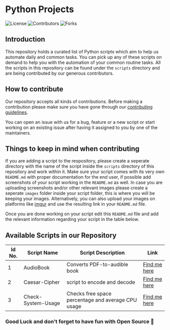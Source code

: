# Python Projects

![License](https://img.shields.io/github/license/Opensourcecontri/python-projects?color=blue&style=plasitc)
![Contributors](https://img.shields.io/github/contributors/Opensourcecontri/python-projects?color=green&style=plasitc)
![Forks](https://img.shields.io/github/forks/Opensourcecontri/python-projects?color=purple&style=plasitc)

## Introduction

This repository holds a curated list of Python scripts which aim to help us automate daily and common tasks. You can pick up any of these scripts on demand to help you with the automation of your common routine tasks. All the scripts in this repository can be found under the `scripts` directory and are being contributed by our generous contributors.

## How to contribute

Our repository accepts all kinds of contributions. Before making a contribution please make sure you have gone through our [contributing guidelines](https://github.com/Opensourcecontri/python-projects/blob/main/.github/CONTRIBUTING.md).

You can open an issue with us for a bug, feature or a new script or start working on an existing issue after having it assigned to you by one of the maintainers.

## Things to keep in mind when contributing

If you are adding a script to the respository, please create a seperate directory with the name of the script inside the `scripts` directory of this repository and work within it. Make sure your script comes with its very own `README.md` with proper documentation for the end user, if possible add screenshots of your script working in the `README.md` as well. In case you are uploading screenshots and/or other relevant images please create a seperate `images` folder inside your script folder, this is where you will be keeping your images. Alternatively, you can also upload your images on platforms like [imgur](https://imgur.com/) and use the resulting link in your `README.md` file.

Once you are done working on your script edit this `README.md` file and add the relevant information regarding your script in the table below.

## Available Scripts in our Repository

| Id No. | Script Name               | Script Description                                                           | Link                                                                                                       |
| ------------ | ------------------------- | ---------------------------------------------------------------------------- | ----------------------------------------------------------------------------------------------------------- |
1| AudioBook        | Converts PDF-to-audible book | [Find me here](https://github.com/Opensourcecontri/python-projects/tree/main/scripts/AudioBook) |
2| Caesar-Cipher        | script to encode and decode | [Find me here](https://github.com/Opensourcecontri/python-projects/tree/main/scripts/Caesar-Cipher) |
3| Check-System-Usage        | Checks free space percentage and average CPU usage | [Find me here](https://github.com/Opensourcecontri/python-projects/tree/main/scripts/Check-System-Usage) |


### Good Luck and don't forget to have fun with Open Source 🚀

